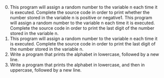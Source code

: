0. This program will assign a random number to the variable n each time it is executed. Complete the source code in order to print whether the number stored in the variable n is positive or negative1. This program will assign a random number to the variable n each time it is executed. Complete the source code in order to print the last digit of the number stored in the variable n.
1. This program will assign a random number to the variable n each time it is executed. Complete the source code in order to print the last digit of the number stored in the variable n.
2. Write a program that prints the alphabet in lowercase, followed by a new line.
3. Write a program that prints the alphabet in lowercase, and then in uppercase, followed by a new line.
